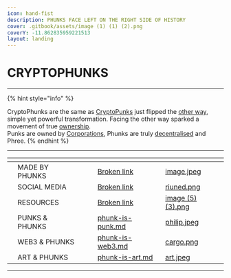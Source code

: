 ```yaml
---
icon: hand-fist
description: PHUNKS FACE LEFT ON THE RIGHT SIDE OF HISTORY
cover: .gitbook/assets/image (1) (1) (2).png
coverY: -11.862835959221513
layout: landing
---
```


# CRYPTOPHUNKS

***

{% hint style="info" %}
<img src=".gitbook/assets/Phunk_4156 (1).png" alt="" data-size="original"><img src=".gitbook/assets/Phunk_4156.png" alt="" data-size="original">

CryptoPhunks are the same as [CryptoPunks](https://www.larvalabs.com/cryptopunks) just flipped the [other way](about/readme/phunk-is-art.md), simple yet powerful transformation. Facing the other way sparked a movement of true [ownership](about/readme/phunk-is-web3.md).\
Punks are owned by [Corporations](https://twitter.com/cryptopunksnfts/status/1502421713153318918?s=20\&t=sf95wtqypGRjjYHGxaH5lg), Phunks are truly [decentralised](about/readme/phunk-is-web3.md) and Phree.
{% endhint %}

***

<table data-view="cards"><thead><tr><th></th><th></th><th data-type="users" data-multiple></th><th></th><th data-hidden data-card-target data-type="content-ref"></th><th data-hidden data-card-cover data-type="files"></th></tr></thead><tbody><tr><td></td><td>MADE BY PHUNKS</td><td></td><td></td><td><a href="broken-reference">Broken link</a></td><td><a href=".gitbook/assets/image.jpeg">image.jpeg</a></td></tr><tr><td></td><td>SOCIAL MEDIA</td><td></td><td></td><td><a href="broken-reference">Broken link</a></td><td><a href=".gitbook/assets/riuned.png">riuned.png</a></td></tr><tr><td></td><td>RESOURCES</td><td></td><td></td><td><a href="broken-reference">Broken link</a></td><td><a href=".gitbook/assets/image (5) (3).png">image (5) (3).png</a></td></tr><tr><td></td><td>PUNKS &#x26; PHUNKS</td><td></td><td></td><td><a href="about/readme/phunk-is-punk.md">phunk-is-punk.md</a></td><td><a href=".gitbook/assets/philip.jpeg">philip.jpeg</a></td></tr><tr><td></td><td>WEB3 &#x26; PHUNKS</td><td></td><td></td><td><a href="about/readme/phunk-is-web3.md">phunk-is-web3.md</a></td><td><a href=".gitbook/assets/cargo.png">cargo.png</a></td></tr><tr><td></td><td>ART &#x26; PHUNKS</td><td></td><td></td><td><a href="about/readme/phunk-is-art.md">phunk-is-art.md</a></td><td><a href=".gitbook/assets/art.jpeg">art.jpeg</a></td></tr></tbody></table>

***
